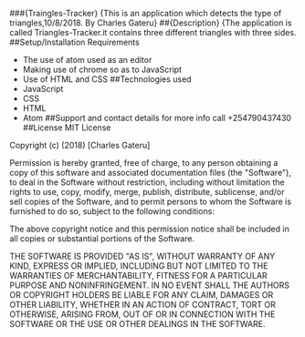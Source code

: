 ###{Traingles-Tracker}
 {This is an application which detects the type of triangles,10/8/2018.
By Charles Gateru}
##{Description}
{The application is called Triangles-Tracker.it contains three different triangles with three sides.
##Setup/Installation Requirements
* The use of atom used as an editor
* Making use of chrome so as to JavaScript
* Use of HTML and CSS
##Technologies used
 * JavaScript
 * CSS
 * HTML
 * Atom
##Support and contact details
  for more info call +254790437430        
##License
MIT License

Copyright (c) (2018) [Charles Gateru]

Permission is hereby granted, free of charge, to any person obtaining a copy
of this software and associated documentation files (the "Software"), to deal
in the Software without restriction, including without limitation the rights
to use, copy, modify, merge, publish, distribute, sublicense, and/or sell
copies of the Software, and to permit persons to whom the Software is
furnished to do so, subject to the following conditions:

The above copyright notice and this permission notice shall be included in all
copies or substantial portions of the Software.

THE SOFTWARE IS PROVIDED "AS IS", WITHOUT WARRANTY OF ANY KIND, EXPRESS OR
IMPLIED, INCLUDING BUT NOT LIMITED TO THE WARRANTIES OF MERCHANTABILITY,
FITNESS FOR A PARTICULAR PURPOSE AND NONINFRINGEMENT. IN NO EVENT SHALL THE
AUTHORS OR COPYRIGHT HOLDERS BE LIABLE FOR ANY CLAIM, DAMAGES OR OTHER
LIABILITY, WHETHER IN AN ACTION OF CONTRACT, TORT OR OTHERWISE, ARISING FROM,
OUT OF OR IN CONNECTION WITH THE SOFTWARE OR THE USE OR OTHER DEALINGS IN THE
SOFTWARE.
